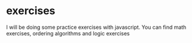 # exercises
I will be doing some practice exercises with javascript. You can find math exercises, ordering algorithms and logic exercises
